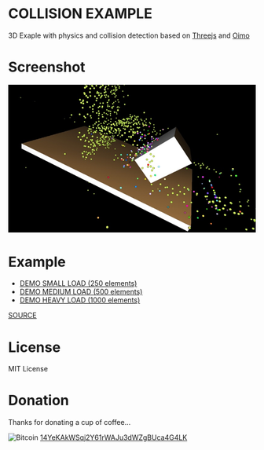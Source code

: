 COLLISION EXAMPLE
=================
3D Exaple with physics and collision detection based on [Threejs](https://threejs.org/ "Threejs link") and [Oimo](https://github.com/jeromeetienne/threex.oimo "Oimo link")

Screenshot
==========
![Screenshot](https://github.com/vboluda/3d-lab/blob/master/collisionexample/resources/Screenshot.jpg)

Example
=======
* [DEMO SMALL LOAD (250 elements)](https://github.com/vboluda/3d-lab/blob/master/collisionexample/example.html#250 "Collision demo")
* [DEMO MEDIUM LOAD (500 elements)](https://github.com/vboluda/3d-lab/blob/master/collisionexample/example.html#500 "Collision demo")
* [DEMO HEAVY LOAD (1000 elements)](https://github.com/vboluda/3d-lab/blob/master/collisionexample/example.html#1000 "Collision demo")

[SOURCE](https://github.com/vboluda/3d-lab/blob/master/collisionexample/js/collisionDemo.js "Collision demo source")

License
========
MIT License

Donation
========
Thanks for donating a cup of coffee...

<div>
 <img src="https://upload.wikimedia.org/wikipedia/commons/4/46/Bitcoin.svg" alt="Bitcoin" width="15px" height="15px">
<a href="bitcoin:14YeKAkWSqj2Y61rWAJu3dWZgBUca4G4LK](bitcoin:14YeKAkWSqj2Y61rWAJu3dWZgBUca4G4LK">14YeKAkWSqj2Y61rWAJu3dWZgBUca4G4LK</a>
</div>


